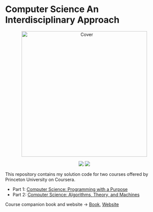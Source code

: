 # Computer Science An Interdisciplinary Approach
<p align="center">
  <a href="https://introcs.cs.princeton.edu/java/home/">
    <img src="https://introcs.cs.princeton.edu/java/cover.png" height="400" title="Cover" alt="Cover">
  </a>
</p>
<p align="center">
<img src="https://img.shields.io/badge/CS-Programming with a Purpose-green.svg" />
<img src="https://img.shields.io/badge/Week-1-green.svg" />
</p>

This repository contains my solution code for two courses offered by 
Princeton University on Coursera.
    
* Part 1: [Computer Science: Programming with a Purpose](https://www.coursera.org/learn/cs-programming-java) <br>
* Part 2: [Computer Science: Algorithms, Theory, and Machines](https://www.coursera.org/learn/cs-algorithms-theory-machines#faq) <br>

Course companion book and website -> [Book](https://amzn.to/2OaojuR), [Website](https://introcs.cs.princeton.edu/java/home/)


